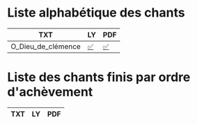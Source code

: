
# Liste alphabétique des chants
TXT | LY | PDF
--- | -- | ---
O_Dieu_de_clémence | [:white_check_mark:](songs/O_Dieu_de_clémence.txt) | [:white_check_mark:](songs/O_Dieu_de_clémence.ly) | [:x:](songs/)
# Liste des chants finis par ordre d'achèvement
TXT | LY | PDF
--- | -- | ---
